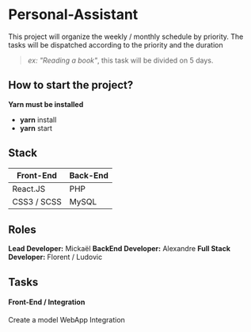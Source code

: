 # Personal-Assistant
This project will organize the weekly / monthly schedule by priority.  The tasks will be dispatched according to the priority and the duration 
>_ex: "Reading a book"_, this task will be divided on 5 days.

## How to start the project?
**Yarn must be installed**
* **yarn** install
* **yarn** start

## Stack
 **Front-End** | **Back-End**
 ----------|---------
  React.JS | PHP
CSS3 / SCSS| MySQL

## Roles
**Lead Developer:** Mickaël
**BackEnd Developer:** Alexandre
**Full Stack Developer:** Florent / Ludovic

## Tasks
#### Front-End / Integration
Create a model
WebApp Integration



